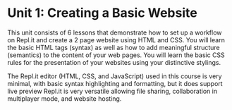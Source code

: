 # Unit 1: Creating a Basic Website

This unit consists of 6 lessons that demonstrate how to set up a workflow on Repl.it and create a 2 page website using HTML and CSS. You will learn the basic HTML tags \(syntax\) as well as how to add meaningful structure \(semantics\) to the content of your web pages. You will learn the basic CSS rules for the presentation of your websites using your distinctive stylings.

The Repl.it editor \(HTML, CSS, and JavaScript\) used in this course is very minimal, with basic syntax highlighting and formatting, but it does support live preview  Repl.it is very versatile  allowing file sharing, collaboration in multiplayer mode, and website hosting.

